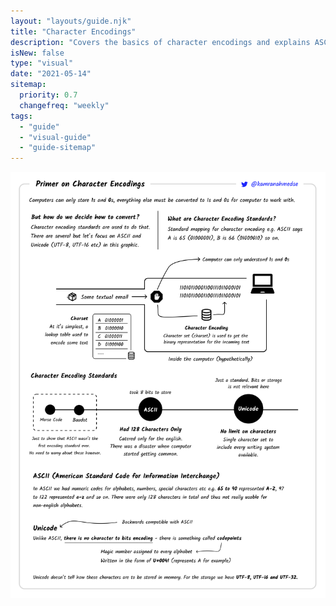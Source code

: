 ```yaml
---
layout: "layouts/guide.njk"
title: "Character Encodings"
description: "Covers the basics of character encodings and explains ASCII vs Unicode"
isNew: false
type: "visual"
date: "2021-05-14"
sitemap:
  priority: 0.7
  changefreq: "weekly"
tags:
  - "guide"
  - "visual-guide"
  - "guide-sitemap"
---
```


[![](/assets/guides/character-encodings.png)](/assets/guides/character-encodings.png)


